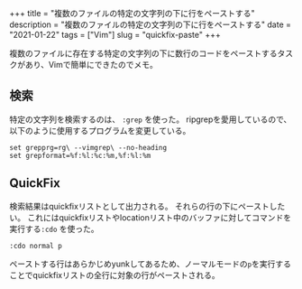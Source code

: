 +++
title = "複数のファイルの特定の文字列の下に行をペーストする"
description = "複数のファイルの特定の文字列の下に行をペーストする"
date = "2021-01-22"
tags = ["Vim"]
slug = "quickfix-paste"
+++


複数のファイルに存在する特定の文字列の下に数行のコードをペーストするタスクがあり、Vimで簡単にできたのでメモ。

## 検索

特定の文字列を検索するのは、 `:grep` を使った。
ripgrepを愛用しているので、以下のように使用するプログラムを変更している。

```vim
set grepprg=rg\ --vimgrep\ --no-heading
set grepformat=%f:%l:%c:%m,%f:%l:%m
```

## QuickFix

検索結果はquickfixリストとして出力される。
それらの行の下にペーストしたい。
これにはquickfixリストやlocationリスト中のバッファに対してコマンドを実行する`:cdo`
を使った。

```
:cdo normal p
```

ペーストする行はあらかじめyunkしてあるため、ノーマルモードの`p`を実行することでquickfixリストの全行に対象の行がペーストされる。

